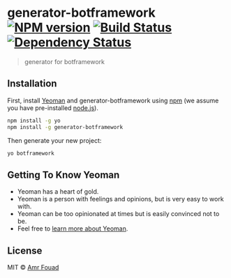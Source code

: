 # generator-botframework [![NPM version][npm-image]][npm-url] [![Build Status][travis-image]][travis-url] [![Dependency Status][daviddm-image]][daviddm-url]
> generator for botframework

## Installation

First, install [Yeoman](http://yeoman.io) and generator-botframework using [npm](https://www.npmjs.com/) (we assume you have pre-installed [node.js](https://nodejs.org/)).

```bash
npm install -g yo
npm install -g generator-botframework
```

Then generate your new project:

```bash
yo botframework
```

## Getting To Know Yeoman

 * Yeoman has a heart of gold.
 * Yeoman is a person with feelings and opinions, but is very easy to work with.
 * Yeoman can be too opinionated at times but is easily convinced not to be.
 * Feel free to [learn more about Yeoman](http://yeoman.io/).

## License

MIT © [Amr Fouad](http://www.twitter.com/amr_m_fouad)


[npm-image]: https://badge.fury.io/js/generator-botframework.svg
[npm-url]: https://npmjs.org/package/generator-botframework
[travis-image]: https://travis-ci.org/ministainer/generator-botframework.svg?branch=master
[travis-url]: https://travis-ci.org/ministainer/generator-botframework
[daviddm-image]: https://david-dm.org/ministainer/generator-botframework.svg?theme=shields.io
[daviddm-url]: https://david-dm.org/ministainer/generator-botframework
